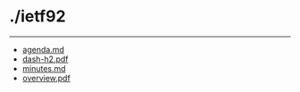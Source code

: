 # ./ietf92



---

- [agenda.md](agenda.md)
- [dash-h2.pdf](dash-h2.pdf)
- [minutes.md](minutes.md)
- [overview.pdf](overview.pdf)